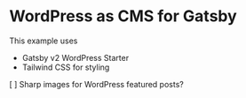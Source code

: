 # WordPress as CMS for Gatsby

This example uses

- Gatsby v2 WordPress Starter
- Tailwind CSS for styling

[ ] Sharp images for WordPress featured posts?
